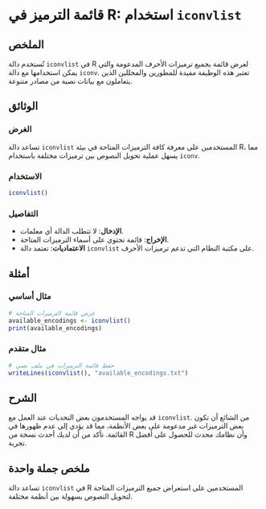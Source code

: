 <!--
Meta Description: # قائمة الترميز في R: استخدام `iconvlist` ## الملخص تُستخدم دالة `iconvlist` في R لعرض قائمة بجميع ترميزات الأحرف المدعومة والتي يمكن استخدامها مع دال...
Meta Keywords: iconvlist, على, الترميزات, قائمة, دالة
-->

# قائمة الترميز في R: استخدام `iconvlist`

## الملخص
تُستخدم دالة `iconvlist` في R لعرض قائمة بجميع ترميزات الأحرف المدعومة والتي يمكن استخدامها مع دالة `iconv`. تعتبر هذه الوظيفة مفيدة للمطورين والمحللين الذين يتعاملون مع بيانات نصية من مصادر متنوعة.

## الوثائق
### الغرض
تساعد دالة `iconvlist` المستخدمين على معرفة كافة الترميزات المتاحة في بيئة R، مما يسهل عملية تحويل النصوص بين ترميزات مختلفة باستخدام `iconv`.

### الاستخدام
```R
iconvlist()
```

### التفاصيل
- **الإدخال**: لا تتطلب الدالة أي معلمات.
- **الإخراج**: قائمة تحتوي على أسماء الترميزات المتاحة.
- **الاعتماديات**: تعتمد دالة `iconvlist` على مكتبة النظام التي تدعم ترميزات الأحرف.

## أمثلة
### مثال أساسي
```R
# عرض قائمة الترميزات المتاحة
available_encodings <- iconvlist()
print(available_encodings)
```

### مثال متقدم
```R
# حفظ قائمة الترميزات في ملف نصي
writeLines(iconvlist(), "available_encodings.txt")
```

## الشرح
قد يواجه المستخدمون بعض التحديات عند العمل مع `iconvlist`. من الشائع أن تكون بعض الترميزات غير مدعومة على بعض الأنظمة، مما قد يؤدي إلى عدم ظهورها في القائمة. تأكد من أن لديك أحدث نسخة من R وأن نظامك محدث للحصول على أفضل تجربة.

## ملخص جملة واحدة
تساعد دالة `iconvlist` في R المستخدمين على استعراض جميع الترميزات المتاحة لتحويل النصوص بسهولة بين أنظمة مختلفة.